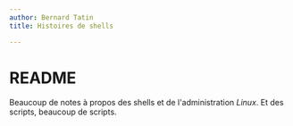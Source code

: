 ```yaml
---
author: Bernard Tatin
title: Histoires de shells

---
```

# README

Beaucoup de notes à propos des shells et de l'administration _Linux_. Et des scripts, beaucoup de scripts.
